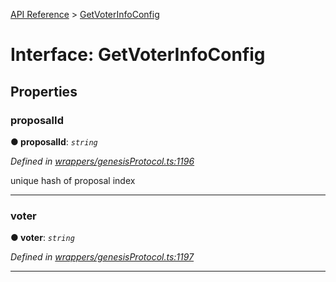 [API Reference](../README.md) > [GetVoterInfoConfig](../interfaces/GetVoterInfoConfig.md)



# Interface: GetVoterInfoConfig


## Properties
<a id="proposalId"></a>

###  proposalId

**●  proposalId**:  *`string`* 

*Defined in [wrappers/genesisProtocol.ts:1196](https://github.com/daostack/arc.js/blob/f343aa24/lib/wrappers/genesisProtocol.ts#L1196)*



unique hash of proposal index




___

<a id="voter"></a>

###  voter

**●  voter**:  *`string`* 

*Defined in [wrappers/genesisProtocol.ts:1197](https://github.com/daostack/arc.js/blob/f343aa24/lib/wrappers/genesisProtocol.ts#L1197)*





___


